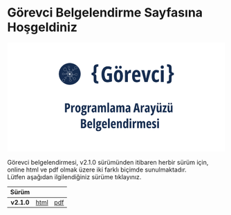 # Görevci Belgelendirme Sayfasına Hoşgeldiniz

![Docs resmi](../assets/gorevci-docs.png)

Görevci belgelendirmesi, v2.1.0 sürümünden itibaren herbir sürüm için, 
online html ve pdf olmak üzere iki farklı biçimde sunulmaktadır.  
Lütfen aşağıdan ilgilendiğiniz sürüme tıklayınız.  

|Sürüm|||
|:-:|:-:|:-:|
|**v2.1.0**|[html](v2_1_0/html/index.html)|[pdf](v2_1_0/pdf/Görevci-Docs-v2.1.0)|
